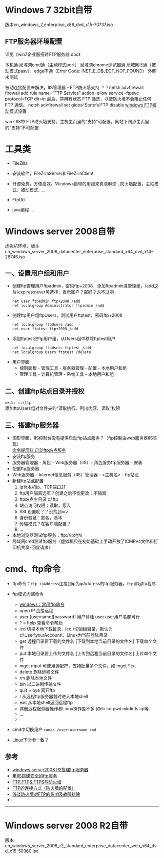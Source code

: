 
# Windows 7 32bit自带
版本cn_windows_7_enterprise_x86_dvd_x15-70737.iso
## FTP服务器环境配置
详见《win7企业版搭建FTP服务器.doc》

本机通 局域网cmd通（主动模式port） 局域网chrome浏览器通
局域网IE通（被动模式pasv），edge不通（Error Code: INET_E_OBJECT_NOT_FOUND）
外网未测试

被动连接配置未解决，IIS管理器 - FTP防火墙支持
？？netsh advfirewall firewall add rule name=”FTP Service” action=allow service=ftpsvc protocol=TCP dir=in 最后，禁用有状态 FTP 筛选，以使防火墙不会阻止任何 FTP 通信。 netsh advfirewall set global StatefulFTP disable 
[windows FTP被动模式设置](https://blog.csdn.net/wuxingpu5/article/details/52457544)

win7 IIS中 FTP防火墙支持，主机主页里的“支持”可配置，网站下网点主页里的“支持”不可配置



# 工具类
- FileZilla  
 - 安装软件，FileZillaServer和FileZillaClient
 - 开源免费，方便高效。Windows自带的用起来真滴麻烦…防火墙配置，主动模式，被动模式……

- FtpUtil  
 - java编程
...



# Windows server 2008自带
虚拟机环境，版本cn_windows_server_2008_datacenter_enterprise_standard_x64_dvd_x14-26746.iso
## 一、设置用户组和用户
- 创建ftp管理用户ftpadmin，密码ftp+2008，添加ftpadmin进管理组，/add之后/expires:never可选择，表示账户？密码？永不过期
  ```
  net user ftpadmin ftp+2008 /add
  net localgroup Administrator ftpadmin /add
  ```
- 创建ftp用户组ftpUsers，测试用户ftptest，密码ftp+2008
  ```
  net localgroup ftpUsers /add
  net user ftptest ftp+2008 /add
  ```
- 添加ftptest进ftp用户组，从Users组中移除ftptest用户
  ```
  net localgroup ftpUsers ftptest /add
  net localgroup Users ftptest /delete
  ```
- 用户界面
  - 控制面板 - 管理工具 - 服务器管理 - 配置 - 本地用户和组
  - 管理工具 - 计算机管理 - 系统工具 - 本地用户和组

## 二、创建ftp站点目录并授权
  `mkdir c:\ftp`  
  添加ftpUsers组对文件夹的“读取执行、列出内容、读取”权限


## 三、搭建ftp服务器
- 图形界面，IIS控制台没有提供启动ftp站点服务？（ftp控制由web服务器IIS实现）  
  [命令提示符 启动ftp站点服务](https://zhidao.baidu.com/question/210697420.html)
- 安装ftp服务
 - 服务器管理器 - 角色 - Web服务器（IIS）- 角色服务ftp服务器 - 安装
- 配置ftp服务器
 - Web服务器 - Internet信息服务（IIS）管理器 - <主机名> - ftp站点
 - 新建ftp站点配置 
   1. ip为本机ip，TCP端口21
   2. ftp用户隔离选项？创建之后不能更改：不隔离
   3. ftp站点主目录 c:\ftp
   4. 站点访问权限：读取，写入
   5. SSL设置呢？？没找到orz
   6. 身份验证：匿名，基本
   7. 传输模式？在客户端配置？
   8. ...
- 本地浏览器测试ftp服务：ftp://ip地址
- 局域网cmd测试ftp服务（虚拟机只在初始基础上手动开放了ICMPv4文件和打印机共享-回显请求）

# cmd、ftp命令
- ftp命令：`ftp ipAddress`连接到ip为ipAddress的ftp服务器，`ftp`调起ftp程序
- ftp模式内部命令
  - [windows：常用ftp命令](https://blog.csdn.net/kaever/article/details/68941845)
  - open IP 连接远程
  - user [username][password] 用户登陆 user user用户名都可行
  - ? = help 查看命令帮助
  - lcd 切换本地下载目录，lcd /切回根目录，默认为c:\User\yourAccount\，Linux为当前登陆目录
  - get 远程目录要下载的文件名 [下载到本地当前目录的文件名]  下载单个文件
  - put 本地目录要上传的文件名 [上传到远程当前目录的文件名]  上传单个文件
  - mget mput 可使用通配符，支持批量多个文件，如 mget *.txt
  - delete 删除远程文件
  - rm 删除本地文件
  - bin 以二进制传输文件
  - quit = bye 离开ftp
  - !   从远程ftp服务器暂时进入本地shell
  - exit 从本地shell返回远程ftp
  - 其他远程服务器操作和Linux操作差不多 如dir cd pwd mkdir ls cp等
  - ...
  -
- cmd中切换用户 `runas /user:username cmd`

- Linux下命令一致？

## 参考
- [windows server2008 R2搭建ftp服务器](https://blog.csdn.net/qq_28189423/article/details/82221018)
- [用IIS搭建安全的ftp服务](http://www.cppblog.com/huyutian/articles/212273.html)
- [FTP,FTPS,FTPS与防火墙](http://blog.51c.com/netside/1359387)
- [FTP的连接方式（防火墙的配置）](https://blog.csdn.net/zonghua521/article/details/78197986)
- [浅谈防火墙对FTP的影响及故障排除](https://www.cnblogs.com/emanlee/archive/2013/01/07/2849680.html)
- 


---

# Windows server 2008 R2自带
版本cn_windows_server_2008_r2_standard_enterprise_datacenter_web_x64_dvd_x15-50360.iso



